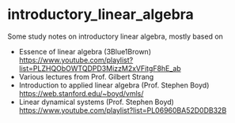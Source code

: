 # introductory_linear_algebra

Some study notes on introductory linear algebra, mostly based on

* Essence of linear algebra (3Blue1Brown) https://www.youtube.com/playlist?list=PLZHQObOWTQDPD3MizzM2xVFitgF8hE_ab
* Various lectures from Prof. Gilbert Strang
* Introduction to applied linear algebra (Prof. Stephen Boyd) https://web.stanford.edu/~boyd/vmls/
* Linear dynamical systems (Prof. Stephen Boyd) https://www.youtube.com/playlist?list=PL06960BA52D0DB32B

